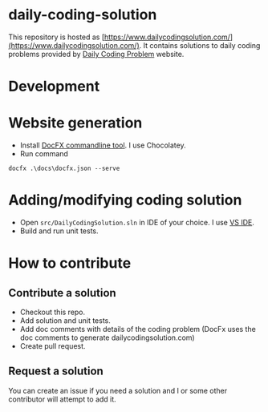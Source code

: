 # daily-coding-solution
This repository is hosted as [https://www.dailycodingsolution.com/](https://www.dailycodingsolution.com/).
It contains solutions to daily coding problems provided by [Daily Coding Problem](https://www.dailycodingproblem.com/) website.

# Development
# Website generation
- Install [DocFX commandline tool](https://dotnet.github.io/docfx/tutorial/docfx_getting_started.html#2-use-docfx-as-a-command-line-tool). I use Chocolatey.
- Run command
```
docfx .\docs\docfx.json --serve
```

# Adding/modifying coding solution
- Open `src/DailyCodingSolution.sln` in IDE of your choice. I use [VS IDE](https://visualstudio.microsoft.com/).
- Build and run unit tests.

# How to contribute
## Contribute a solution
* Checkout this repo.
* Add solution and unit tests.
* Add doc comments with details of the coding problem (DocFx uses the doc comments to generate dailycodingsolution.com)
* Create pull request.
## Request a solution
You can create an issue if you need a solution and I or some other contributor will attempt to add it.
